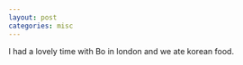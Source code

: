 ```yaml
---
layout: post
categories: misc
---
```


I had a lovely time with Bo in london and we ate korean food.

